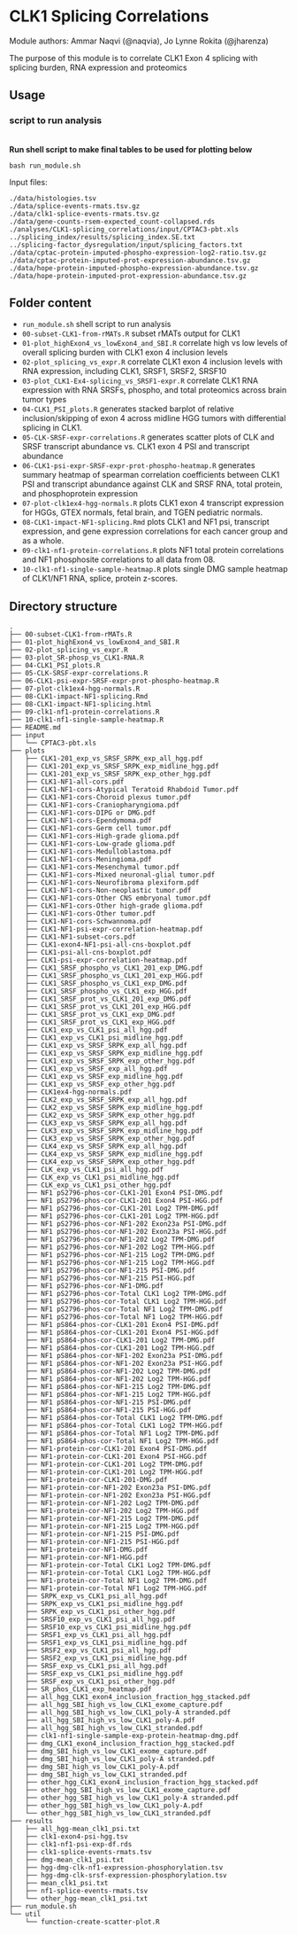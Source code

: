 # CLK1 Splicing Correlations

Module authors: Ammar Naqvi (@naqvia), Jo Lynne Rokita (@jharenza)

The purpose of this module is to correlate CLK1 Exon 4 splicing with splicing
burden, RNA expression and proteomics

## Usage
### script to run analysis
<br>**Run shell script to make final tables to be used for plotting below**
```
bash run_module.sh
```
Input files:
```
./data/histologies.tsv
./data/splice-events-rmats.tsv.gz
./data/clk1-splice-events-rmats.tsv.gz
./data/gene-counts-rsem-expected_count-collapsed.rds
./analyses/CLK1-splicing_correlations/input/CPTAC3-pbt.xls
../splicing_index/results/splicing_index.SE.txt
../splicing-factor_dysregulation/input/splicing_factors.txt
./data/cptac-protein-imputed-phospho-expression-log2-ratio.tsv.gz
./data/cptac-protein-imputed-prot-expression-abundance.tsv.gz
./data/hope-protein-imputed-phospho-expression-abundance.tsv.gz
./data/hope-protein-imputed-prot-expression-abundance.tsv.gz
```

## Folder content
* `run_module.sh` shell script to run analysis
* `00-subset-CLK1-from-rMATs.R` subset rMATs output for CLK1
* `01-plot_highExon4_vs_lowExon4_and_SBI.R` correlate high vs low levels of overall splicing burden with CLK1 exon 4 inclusion levels
* `02-plot_splicing_vs_expr.R` correlate CLK1 exon 4 inclusion levels with RNA expression, including CLK1, SRSF1, SRSF2, SRSF10
* `03-plot_CLK1-Ex4-splicing_vs_SRSF1-expr.R` correlate CLK1 RNA expression with RNA SRSFs, phospho, and total proteomics across brain tumor types
* `04-CLK1_PSI_plots.R` generates stacked barplot of relative inclusion/skipping of exon 4 across midline HGG tumors with differential splicing in CLK1.
* `05-CLK-SRSF-expr-correlations.R` generates scatter plots of CLK and SRSF transcript abundance vs. CLK1 exon 4 PSI and transcript abundance
* `06-CLK1-psi-expr-SRSF-expr-prot-phospho-heatmap.R` generates summary heatmap of spearman correlation coefficients between CLK1 PSI and transcript abundance against CLK and SRSF RNA, total protein, and phosphoprotein expression
* `07-plot-clk1ex4-hgg-normals.R` plots CLK1 exon 4 transcript expression for HGGs, GTEX normals, fetal brain, and TGEN pediatric normals.
* `08-CLK1-impact-NF1-splicing.Rmd` plots CLK1 and NF1 psi, transcript expression, and gene expression correlations for each cancer group and as a whole.
* `09-clk1-nf1-protein-correlations.R` plots NF1 total protein correlations and NF1 phosphosite correlations to all data from 08.
* `10-clk1-nf1-single-sample-heatmap.R` plots single DMG sample heatmap of CLK1/NF1 RNA, splice, protein z-scores.

## Directory structure
```
.
├── 00-subset-CLK1-from-rMATs.R
├── 01-plot_highExon4_vs_lowExon4_and_SBI.R
├── 02-plot_splicing_vs_expr.R
├── 03-plot_SR-phosp_vs_CLK1-RNA.R
├── 04-CLK1_PSI_plots.R
├── 05-CLK-SRSF-expr-correlations.R
├── 06-CLK1-psi-expr-SRSF-expr-prot-phospho-heatmap.R
├── 07-plot-clk1ex4-hgg-normals.R
├── 08-CLK1-impact-NF1-splicing.Rmd
├── 08-CLK1-impact-NF1-splicing.html
├── 09-clk1-nf1-protein-correlations.R
├── 10-clk1-nf1-single-sample-heatmap.R
├── README.md
├── input
│   └── CPTAC3-pbt.xls
├── plots
│   ├── CLK1-201_exp_vs_SRSF_SRPK_exp_all_hgg.pdf
│   ├── CLK1-201_exp_vs_SRSF_SRPK_exp_midline_hgg.pdf
│   ├── CLK1-201_exp_vs_SRSF_SRPK_exp_other_hgg.pdf
│   ├── CLK1-NF1-all-cors.pdf
│   ├── CLK1-NF1-cors-Atypical Teratoid Rhabdoid Tumor.pdf
│   ├── CLK1-NF1-cors-Choroid plexus tumor.pdf
│   ├── CLK1-NF1-cors-Craniopharyngioma.pdf
│   ├── CLK1-NF1-cors-DIPG or DMG.pdf
│   ├── CLK1-NF1-cors-Ependymoma.pdf
│   ├── CLK1-NF1-cors-Germ cell tumor.pdf
│   ├── CLK1-NF1-cors-High-grade glioma.pdf
│   ├── CLK1-NF1-cors-Low-grade glioma.pdf
│   ├── CLK1-NF1-cors-Medulloblastoma.pdf
│   ├── CLK1-NF1-cors-Meningioma.pdf
│   ├── CLK1-NF1-cors-Mesenchymal tumor.pdf
│   ├── CLK1-NF1-cors-Mixed neuronal-glial tumor.pdf
│   ├── CLK1-NF1-cors-Neurofibroma plexiform.pdf
│   ├── CLK1-NF1-cors-Non-neoplastic tumor.pdf
│   ├── CLK1-NF1-cors-Other CNS embryonal tumor.pdf
│   ├── CLK1-NF1-cors-Other high-grade glioma.pdf
│   ├── CLK1-NF1-cors-Other tumor.pdf
│   ├── CLK1-NF1-cors-Schwannoma.pdf
│   ├── CLK1-NF1-psi-expr-correlation-heatmap.pdf
│   ├── CLK1-NF1-subset-cors.pdf
│   ├── CLK1-exon4-NF1-psi-all-cns-boxplot.pdf
│   ├── CLK1-psi-all-cns-boxplot.pdf
│   ├── CLK1-psi-expr-correlation-heatmap.pdf
│   ├── CLK1_SRSF_phospho_vs_CLK1_201_exp_DMG.pdf
│   ├── CLK1_SRSF_phospho_vs_CLK1_201_exp_HGG.pdf
│   ├── CLK1_SRSF_phospho_vs_CLK1_exp_DMG.pdf
│   ├── CLK1_SRSF_phospho_vs_CLK1_exp_HGG.pdf
│   ├── CLK1_SRSF_prot_vs_CLK1_201_exp_DMG.pdf
│   ├── CLK1_SRSF_prot_vs_CLK1_201_exp_HGG.pdf
│   ├── CLK1_SRSF_prot_vs_CLK1_exp_DMG.pdf
│   ├── CLK1_SRSF_prot_vs_CLK1_exp_HGG.pdf
│   ├── CLK1_exp_vs_CLK1_psi_all_hgg.pdf
│   ├── CLK1_exp_vs_CLK1_psi_midline_hgg.pdf
│   ├── CLK1_exp_vs_SRSF_SRPK_exp_all_hgg.pdf
│   ├── CLK1_exp_vs_SRSF_SRPK_exp_midline_hgg.pdf
│   ├── CLK1_exp_vs_SRSF_SRPK_exp_other_hgg.pdf
│   ├── CLK1_exp_vs_SRSF_exp_all_hgg.pdf
│   ├── CLK1_exp_vs_SRSF_exp_midline_hgg.pdf
│   ├── CLK1_exp_vs_SRSF_exp_other_hgg.pdf
│   ├── CLK1ex4-hgg-normals.pdf
│   ├── CLK2_exp_vs_SRSF_SRPK_exp_all_hgg.pdf
│   ├── CLK2_exp_vs_SRSF_SRPK_exp_midline_hgg.pdf
│   ├── CLK2_exp_vs_SRSF_SRPK_exp_other_hgg.pdf
│   ├── CLK3_exp_vs_SRSF_SRPK_exp_all_hgg.pdf
│   ├── CLK3_exp_vs_SRSF_SRPK_exp_midline_hgg.pdf
│   ├── CLK3_exp_vs_SRSF_SRPK_exp_other_hgg.pdf
│   ├── CLK4_exp_vs_SRSF_SRPK_exp_all_hgg.pdf
│   ├── CLK4_exp_vs_SRSF_SRPK_exp_midline_hgg.pdf
│   ├── CLK4_exp_vs_SRSF_SRPK_exp_other_hgg.pdf
│   ├── CLK_exp_vs_CLK1_psi_all_hgg.pdf
│   ├── CLK_exp_vs_CLK1_psi_midline_hgg.pdf
│   ├── CLK_exp_vs_CLK1_psi_other_hgg.pdf
│   ├── NF1 pS2796-phos-cor-CLK1-201 Exon4 PSI-DMG.pdf
│   ├── NF1 pS2796-phos-cor-CLK1-201 Exon4 PSI-HGG.pdf
│   ├── NF1 pS2796-phos-cor-CLK1-201 Log2 TPM-DMG.pdf
│   ├── NF1 pS2796-phos-cor-CLK1-201 Log2 TPM-HGG.pdf
│   ├── NF1 pS2796-phos-cor-NF1-202 Exon23a PSI-DMG.pdf
│   ├── NF1 pS2796-phos-cor-NF1-202 Exon23a PSI-HGG.pdf
│   ├── NF1 pS2796-phos-cor-NF1-202 Log2 TPM-DMG.pdf
│   ├── NF1 pS2796-phos-cor-NF1-202 Log2 TPM-HGG.pdf
│   ├── NF1 pS2796-phos-cor-NF1-215 Log2 TPM-DMG.pdf
│   ├── NF1 pS2796-phos-cor-NF1-215 Log2 TPM-HGG.pdf
│   ├── NF1 pS2796-phos-cor-NF1-215 PSI-DMG.pdf
│   ├── NF1 pS2796-phos-cor-NF1-215 PSI-HGG.pdf
│   ├── NF1 pS2796-phos-cor-NF1-DMG.pdf
│   ├── NF1 pS2796-phos-cor-Total CLK1 Log2 TPM-DMG.pdf
│   ├── NF1 pS2796-phos-cor-Total CLK1 Log2 TPM-HGG.pdf
│   ├── NF1 pS2796-phos-cor-Total NF1 Log2 TPM-DMG.pdf
│   ├── NF1 pS2796-phos-cor-Total NF1 Log2 TPM-HGG.pdf
│   ├── NF1 pS864-phos-cor-CLK1-201 Exon4 PSI-DMG.pdf
│   ├── NF1 pS864-phos-cor-CLK1-201 Exon4 PSI-HGG.pdf
│   ├── NF1 pS864-phos-cor-CLK1-201 Log2 TPM-DMG.pdf
│   ├── NF1 pS864-phos-cor-CLK1-201 Log2 TPM-HGG.pdf
│   ├── NF1 pS864-phos-cor-NF1-202 Exon23a PSI-DMG.pdf
│   ├── NF1 pS864-phos-cor-NF1-202 Exon23a PSI-HGG.pdf
│   ├── NF1 pS864-phos-cor-NF1-202 Log2 TPM-DMG.pdf
│   ├── NF1 pS864-phos-cor-NF1-202 Log2 TPM-HGG.pdf
│   ├── NF1 pS864-phos-cor-NF1-215 Log2 TPM-DMG.pdf
│   ├── NF1 pS864-phos-cor-NF1-215 Log2 TPM-HGG.pdf
│   ├── NF1 pS864-phos-cor-NF1-215 PSI-DMG.pdf
│   ├── NF1 pS864-phos-cor-NF1-215 PSI-HGG.pdf
│   ├── NF1 pS864-phos-cor-Total CLK1 Log2 TPM-DMG.pdf
│   ├── NF1 pS864-phos-cor-Total CLK1 Log2 TPM-HGG.pdf
│   ├── NF1 pS864-phos-cor-Total NF1 Log2 TPM-DMG.pdf
│   ├── NF1 pS864-phos-cor-Total NF1 Log2 TPM-HGG.pdf
│   ├── NF1-protein-cor-CLK1-201 Exon4 PSI-DMG.pdf
│   ├── NF1-protein-cor-CLK1-201 Exon4 PSI-HGG.pdf
│   ├── NF1-protein-cor-CLK1-201 Log2 TPM-DMG.pdf
│   ├── NF1-protein-cor-CLK1-201 Log2 TPM-HGG.pdf
│   ├── NF1-protein-cor-CLK1-201-DMG.pdf
│   ├── NF1-protein-cor-NF1-202 Exon23a PSI-DMG.pdf
│   ├── NF1-protein-cor-NF1-202 Exon23a PSI-HGG.pdf
│   ├── NF1-protein-cor-NF1-202 Log2 TPM-DMG.pdf
│   ├── NF1-protein-cor-NF1-202 Log2 TPM-HGG.pdf
│   ├── NF1-protein-cor-NF1-215 Log2 TPM-DMG.pdf
│   ├── NF1-protein-cor-NF1-215 Log2 TPM-HGG.pdf
│   ├── NF1-protein-cor-NF1-215 PSI-DMG.pdf
│   ├── NF1-protein-cor-NF1-215 PSI-HGG.pdf
│   ├── NF1-protein-cor-NF1-DMG.pdf
│   ├── NF1-protein-cor-NF1-HGG.pdf
│   ├── NF1-protein-cor-Total CLK1 Log2 TPM-DMG.pdf
│   ├── NF1-protein-cor-Total CLK1 Log2 TPM-HGG.pdf
│   ├── NF1-protein-cor-Total NF1 Log2 TPM-DMG.pdf
│   ├── NF1-protein-cor-Total NF1 Log2 TPM-HGG.pdf
│   ├── SRPK_exp_vs_CLK1_psi_all_hgg.pdf
│   ├── SRPK_exp_vs_CLK1_psi_midline_hgg.pdf
│   ├── SRPK_exp_vs_CLK1_psi_other_hgg.pdf
│   ├── SRSF10_exp_vs_CLK1_psi_all_hgg.pdf
│   ├── SRSF10_exp_vs_CLK1_psi_midline_hgg.pdf
│   ├── SRSF1_exp_vs_CLK1_psi_all_hgg.pdf
│   ├── SRSF1_exp_vs_CLK1_psi_midline_hgg.pdf
│   ├── SRSF2_exp_vs_CLK1_psi_all_hgg.pdf
│   ├── SRSF2_exp_vs_CLK1_psi_midline_hgg.pdf
│   ├── SRSF_exp_vs_CLK1_psi_all_hgg.pdf
│   ├── SRSF_exp_vs_CLK1_psi_midline_hgg.pdf
│   ├── SRSF_exp_vs_CLK1_psi_other_hgg.pdf
│   ├── SR_phos_CLK1_exp_heatmap.pdf
│   ├── all_hgg_CLK1_exon4_inclusion_fraction_hgg_stacked.pdf
│   ├── all_hgg_SBI_high_vs_low_CLK1_exome_capture.pdf
│   ├── all_hgg_SBI_high_vs_low_CLK1_poly-A stranded.pdf
│   ├── all_hgg_SBI_high_vs_low_CLK1_poly-A.pdf
│   ├── all_hgg_SBI_high_vs_low_CLK1_stranded.pdf
│   ├── clk1-nf1-single-sample-exp-protein-heatmap-dmg.pdf
│   ├── dmg_CLK1_exon4_inclusion_fraction_hgg_stacked.pdf
│   ├── dmg_SBI_high_vs_low_CLK1_exome_capture.pdf
│   ├── dmg_SBI_high_vs_low_CLK1_poly-A stranded.pdf
│   ├── dmg_SBI_high_vs_low_CLK1_poly-A.pdf
│   ├── dmg_SBI_high_vs_low_CLK1_stranded.pdf
│   ├── other_hgg_CLK1_exon4_inclusion_fraction_hgg_stacked.pdf
│   ├── other_hgg_SBI_high_vs_low_CLK1_exome_capture.pdf
│   ├── other_hgg_SBI_high_vs_low_CLK1_poly-A stranded.pdf
│   ├── other_hgg_SBI_high_vs_low_CLK1_poly-A.pdf
│   └── other_hgg_SBI_high_vs_low_CLK1_stranded.pdf
├── results
│   ├── all_hgg-mean_clk1_psi.txt
│   ├── clk1-exon4-psi-hgg.tsv
│   ├── clk1-nf1-psi-exp-df.rds
│   ├── clk1-splice-events-rmats.tsv
│   ├── dmg-mean_clk1_psi.txt
│   ├── hgg-dmg-clk-nf1-expression-phosphorylation.tsv
│   ├── hgg-dmg-clk-srsf-expression-phosphorylation.tsv
│   ├── mean_clk1_psi.txt
│   ├── nf1-splice-events-rmats.tsv
│   └── other_hgg-mean_clk1_psi.txt
├── run_module.sh
└── util
    └── function-create-scatter-plot.R
```
